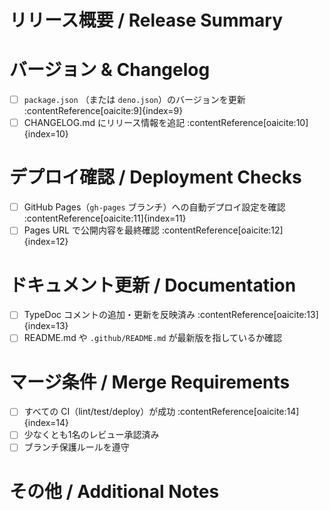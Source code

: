 <!--
🎉 この PR は main ブランチへのマージを目的とし、GitHub Pages にデプロイされます。
-->

# リリース概要 / Release Summary

<!-- pre-release で確認済みの内容を要約してください。 -->

# バージョン & Changelog

- [ ] `package.json` （または `deno.json`）のバージョンを更新
      :contentReference[oaicite:9]{index=9}
- [ ] CHANGELOG.md にリリース情報を追記 :contentReference[oaicite:10]{index=10}

# デプロイ確認 / Deployment Checks

- [ ] GitHub Pages（`gh-pages` ブランチ）への自動デプロイ設定を確認
      :contentReference[oaicite:11]{index=11}
- [ ] Pages URL で公開内容を最終確認 :contentReference[oaicite:12]{index=12}

# ドキュメント更新 / Documentation

- [ ] TypeDoc コメントの追加・更新を反映済み
      :contentReference[oaicite:13]{index=13}
- [ ] README.md や `.github/README.md` が最新版を指しているか確認

# マージ条件 / Merge Requirements

- [ ] すべての CI（lint/test/deploy）が成功
      :contentReference[oaicite:14]{index=14}
- [ ] 少なくとも1名のレビュー承認済み
- [ ] ブランチ保護ルールを遵守

# その他 / Additional Notes

<!-- リリースにあたって特記事項や移行手順があれば記載 -->

